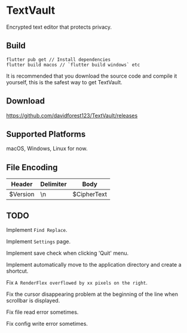 # TextVault

Encrypted text editor that protects privacy.

## Build

```
flutter pub get // Install dependencies
flutter build macos // `flutter build windows` etc
```
It is recommended that you download the source code and compile it yourself, this is the safest way to get TextVault.

## Download

https://github.com/davidforest123/TextVault/releases

## Supported Platforms

macOS, Windows, Linux for now.

## File Encoding

| Header   | Delimiter | Body                     |
|----------|-----------|--------------------------|
| $Version |    \n     | $CipherText              |

## TODO

Implement `Find Replace`.

Implement `Settings` page.

Implement save check when clicking 'Quit' menu.

Implement automatically move to the application directory and create a shortcut.

Fix `A RenderFlex overflowed by xx pixels on the right`.

Fix the cursor disappearing problem at the beginning of the line when scrollbar is displayed.

Fix file read error sometimes.

Fix config write error sometimes.

